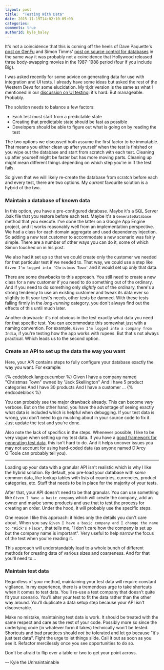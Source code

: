 ```yaml
---
layout: post
title:  "Testing With Data"
date: 2015-11-19T14:02:10-05:00
categories:
comments: true
authorId: kyle_baley
---
```


It's not a coincidence that this is coming off the heels of Dave Paquette's [post on GenFu](http://www.westerndevs.com/realistic-sample-data-with-genfu/) and Simon Timms' [post on source control for databases](http://www.westerndevs.com/source-control-for-sql-databases/) in the same way it was probably not a coincidence that Hollywood released three body-swapping movies in the 1987-1988 period (four if you include Big).

<!-- more -->

I was asked recently for some advice on generating data for use with integration and UI tests. I already have some ideas but asked the rest of the Western Devs for some elucidation. My tl;dr version is the same as what I mentioned in our [discussion on UI testing](http://www.westerndevs.com/on-ui-testing/): it's hard. But manageable. Probably.

The solution needs to balance a few factors:

* Each test must start from a predictable state
* Creating that predictable state should be fast as possible
* Developers should be able to figure out what is going on by reading the test

The two options we discussed both assume the first factor to be immutable. That means you either clean up after yourself when the test is finished or you wipe out the database and start from scratch with each test. Cleaning up after yourself might be faster but has more moving parts. Cleaning up might mean different things depending on which step you're in if the test fails.  

So given that we will likely re-create the database from scratch before each and every test, there are two options. My _current_ favourite solution is a hybrid of the two. 

### Maintain a database of known data

In this option, you have a pre-configured database. Maybe it's a SQL Server .bak file that you restore before each test. Maybe it's a `GenerateDatabase` method that you execute. I've done the latter on a Google App Engine project, and it works reasonably well from an implementation perspective. We had a class for each domain aggregate and used dependency injection. So adding a new test customer to accommodate a new scenario was fairly simple. There are a number of other ways you can do it, some of which Simon touched on in his post.

We also had it set up so that we could create only the customer we needed for that particular test if we needed to. That way, we could use a step like `Given I'm logged into 'Christmas Town'` and it would set up only that data.

There are some drawbacks to this approach. You still need to create a new class for a new customer if you need to do something out of the ordinary. And if you need to do something only _slightly_ out of the ordinary, there's a strong tendency to use an existing customer and tweak its data ever so slightly to fit your test's needs, other tests be damned. With these tests falling firmly in the _long-running_ category, you don't always find out the effects of this until much later.

Another drawback: it's not obvious in the test exactly what data you need for that specific test. You can accommodate this somewhat just with a naming convention. For example, `Given I'm logged into a company from India`, if you're testing how the app works with rupees. But that's not always practical. Which leads us to the second option.

### Create an API to set up the data the way you want

Here, your API contains steps to fully configure your database exactly the way you want. For example:

{% codeblock lang:cucumber %}
Given I have a company named "Christmas Town" owned by "Jack Skellington"
And I have 5 product categories
And I have 30 products
And I have a customer
...
{% endcodeblock %}

You can probably see the major drawback already. This can become _very_ verbose. But on the other hand, you have the advantage of seeing exactly what data is included which is helpful when debugging. If your test data is wrong, you don't need to go mucking about in your source code to fix it. Just update the test and you're done.

Also note the lack of specifics in the steps. Whenever possible, I like to be very vague when setting up my test data. If you have a [good framework for generating test data](http://genfu.io/), this isn't hard to do. And it helps uncover issues you may not account for using hard-coded data (as anyone named D'Arcy O'Toole can probably tell you).

---
Loading up your data with a granular API isn't realistic which is why I like the hybrid solution. By default, you pre-load your database with _some_ common data, like lookup tables with lists of countries, currencies, product categories, etc. Stuff that needs to be in place for the majority of your tests.

After that, your API doesn't need to be that granular. You can use something like `Given I have a basic company` which will create the company, add an owner and maybe some products and use that to test the process for creating an order. Under the hood, it will probably use the specific steps.

One reason I like this approach: it hides only the details you don't care about. When you say `Given I have a basic company and I change the name to "Rick's Place"`, that tells me, "I don't care how the company is set up but the company name is important". Very useful to help narrow the focus of the test when you're reading it.

This approach will understandably lead to a whole bunch of different methods for creating data of various sizes and coarseness. And for that you'll need to...

### Maintain test data

Regardless of your method, maintaining your test data will require constant vigilance. In my experience, there is a tremendous urge to take shortcuts when it comes to test data. You'll re-use a test company that doesn't quite fit your scenario. You'll alter your test to fit the data rather than the other way around. You'll duplicate a data setup step because your API isn't discoverable.

Make no mistake, maintaining test data is work. It should be treated with the same respect and care as the rest of your code. Possibly more so since the underlying code (in whatever form it takes) technically won't be tested. Shortcuts and bad practices should _not_ be tolerated and let go because "it's just test data". Fight the urge to let things slide. Call it out as soon as you see it. Refactor mercilessly once you see opportunities to do so.

Don't be afraid to flip over a table or two to get your point across.

-- Kyle the Unmaintainable